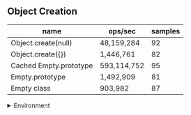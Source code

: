## Object Creation

|name|ops/sec|samples|
|-|-|-|
|Object.create(null)|48,159,284|92|
|Object.create({})|1,446,761|82|
|Cached Empty.prototype|593,114,752|95|
|Empty.prototype|1,492,909|81|
|Empty class|903,982|87|


<details>
<summary>Environment</summary>

* __Machine:__ linux x64 | 2 vCPUs | 6.8GB Mem
* __Run:__ Sat Oct 14 2023 02:07:29 GMT+0000 (Coordinated Universal Time)
</details>

<!--
{"environment":{"platform":"linux","arch":"x64","cpus":2,"totalMemory":6.759757995605469},"benchmarks":[{"name":"Object.create(null)","hz":48159284.209858686,"cycles":7,"stats":{"deviation":9.969472377675147e-10,"mean":2.076442821787808e-8,"moe":2.0372031174633428e-10,"rme":0.9811024392712727,"sem":1.0393893456445627e-10,"variance":9.939037948922775e-19}},{"name":"Object.create({})","hz":1446761.0999522172,"cycles":3,"stats":{"deviation":7.010052962488449e-8,"mean":6.911991205963634e-7,"moe":1.5172964591656727e-8,"rme":2.195165494216133,"sem":7.741308465130983e-9,"variance":4.914084253689308e-15}},{"name":"Cached Empty.prototype","hz":593114752.2474494,"cycles":7,"stats":{"deviation":2.3430796450329618e-11,"mean":1.6860143778430194e-9,"moe":4.711740026309765e-12,"rme":0.2794602518359107,"sem":2.4039489930151862e-12,"variance":5.49002222296779e-22}},{"name":"Empty.prototype","hz":1492908.885186573,"cycles":3,"stats":{"deviation":7.141142072224353e-8,"mean":6.698332429544267e-7,"moe":1.5551820512844146e-8,"rme":2.321745102445183,"sem":7.934602302471503e-9,"variance":5.099591009569272e-15}},{"name":"Empty class","hz":903982.3606406092,"cycles":3,"stats":{"deviation":5.7519633433865695e-8,"mean":0.0000011062162753832362,"moe":1.2086833920729614e-8,"rme":1.0926284660332144,"sem":6.166752000372252e-9,"variance":3.3085082303662805e-15}}]}-->
